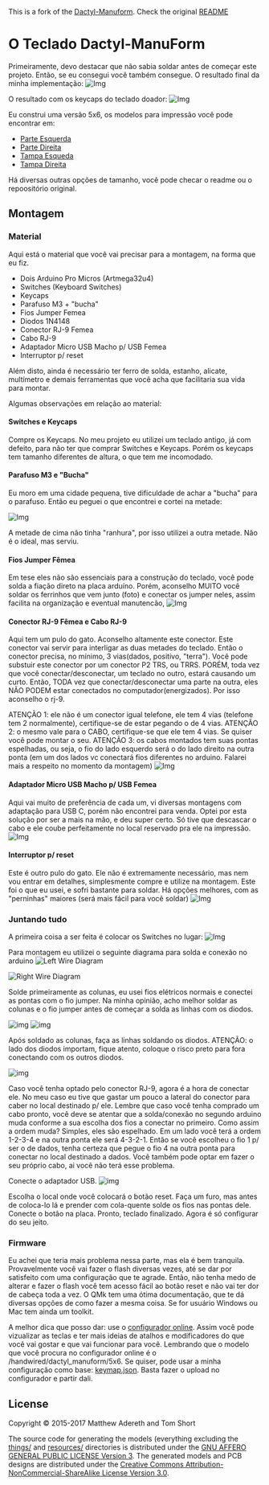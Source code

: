 This is a fork of the [Dactyl-Manuform](https://github.com/abstracthat/dactyl-manuform).
Check the original [README](https://github.com/dezzare/dactyl-manuform/README.original.md)


# O Teclado Dactyl-ManuForm
Primeiramente, devo destacar que não sabia soldar antes de começar este projeto. Então, se eu consegui você também consegue.
O resultado final da minha implementação:
![Img](https://github.com/dezzare/dactyl-manuform/blob/master/dezzare/img/img15.jpeg)

O resultado com os keycaps do teclado doador:
![Img](https://github.com/dezzare/dactyl-manuform/blob/master/dezzare/img/img11.jpeg)

Eu construi uma versão 5x6, os modelos para impressão você pode encontrar em:

* [Parte Esquerda](https://github.com/dezzare/dactyl-manuform/blob/master/dezzare/left-5x6.stl)
* [Parte Direita](https://github.com/dezzare/dactyl-manuform/blob/master/dezzare/right-5x6.stl)
* [Tampa Esqueda](https://github.com/dezzare/dactyl-manuform/blob/master/dezzare/Left_5x6_Bottom_Plate.stl) 
* [Tampa Direita](https://github.com/dezzare/dactyl-manuform/blob/master/dezzare/Right_5x6_Bottom_Plate.stl)

Há diversas outras opções de tamanho, você pode checar o readme ou o repoositório original.

## Montagem

### Material

Aqui está o material que você vai precisar para a montagem, na forma que eu fiz.

* Dois Arduino Pro Micros (Artmega32u4)
* Switches (Keyboard Switches)
* Keycaps
* Parafuso M3 + "bucha"
* Fios Jumper Femea
* Diodos 1N4148
* Conector RJ-9 Femea
* Cabo RJ-9
* Adaptador Micro USB Macho p/ USB Femea
* Interruptor p/ reset

Além disto, ainda é necessário ter ferro de solda, estanho, alicate, multímetro e demais ferramentas que você acha que facilitaria sua vida para montar.

Algumas observações em relação ao material:

#### Switches e Keycaps 
Compre os Keycaps.
No meu projeto eu utilizei um teclado antigo, já com defeito, para não ter que comprar Switches e Keycaps. Porém os keycaps tem tamanho diferentes de altura, o que tem me incomodado.  

#### Parafuso M3 e "Bucha"
Eu moro em uma cidade pequena, tive dificuldade de achar a "bucha" para o parafuso. 
Então eu peguei o que encontrei e cortei na metade: 

![Img](https://github.com/dezzare/dactyl-manuform/blob/master/dezzare/img/img10.jpeg)

A metade de cima não tinha "ranhura", por isso utilizei a outra metade. Não é o ideal, mas serviu. 

#### Fios Jumper Fêmea 
Em tese eles não são essenciais para a construção do teclado, você pode solda a fiação direto na placa arduíno. Porém, aconselho MUITO você soldar os ferrinhos que vem junto (foto) e conectar os jumper neles, assim facilita na organização e eventual manutencão, 
![Img](https://github.com/dezzare/dactyl-manuform/blob/master/dezzare/img/img12.jpeg)


#### Conector RJ-9 Fêmea e Cabo RJ-9
Aqui tem um pulo do gato. Aconselho altamente este conector.
Este conector vai servir para interligar as duas metades do teclado. Então o conector precisa, no mínimo, 3 vias(dados, positivo, "terra").
Você pode substuir este conector por um conector P2 TRS, ou TRRS. PORÉM, toda vez que você conectar/desconectar, um teclado no outro, estará causando um curto. Então, TODA vez que conectar/desconectar uma parte na outra, eles NÃO PODEM estar conectados no computador(energizados). Por isso aconselho o rj-9.

ATENÇÃO 1: ele não é um conector igual telefone, ele tem 4 vias (telefone tem 2 normalmente), certifique-se de estar pegando o de 4 vias. 
ATENÇÃO 2: o mesmo vale para o CABO, certifique-se que ele tem 4 vias. Se quiser você pode montar o seu. 
ATENÇÃO 3: os cabos montados tem suas pontas espelhadas, ou seja, o fio do lado esquerdo será o do lado direito na outra ponta (em um dos lados vc conectará fios diferentes no arduino. Falarei mais a respeito no momento da montagem)
![Img](https://github.com/dezzare/dactyl-manuform/blob/master/dezzare/img/img13.jpeg)
  

#### Adaptador Micro USB Macho p/ USB Femea
Aqui vai muito de preferência de cada um, vi diversas montagens com adaptação para USB C, porém não encontrei para venda. 
Optei por esta solução por ser a mais na mão, e deu super certo. 
Só tive que descascar o cabo e ele coube perfeitamente no local reservado pra ele na impressão. 
![Img](https://github.com/dezzare/dactyl-manuform/blob/master/dezzare/img/img9.jpeg)


#### Interruptor p/ reset
Este é outro pulo do gato. Ele não é extremamente necessário, mas nem vou entrar em detalhes, simplesmente compre e utilize na montagem. 
Este foi o que eu usei, e sofri bastante para soldar. Há opções melhores, com as "perninhas" maiores (será mais fácil para você soldar)
![Img](https://github.com/dezzare/dactyl-manuform/blob/master/dezzare/img/img14.jpeg)



### Juntando tudo 

A primeira coisa a ser feita é colocar os Switches no lugar:
![Img](https://github.com/dezzare/dactyl-manuform/blob/master/dezzare/img/img1.jpeg)

Para montagem eu utilizei o seguinte diagrama para solda e conexão no arduino
![Left Wire Diagram](/resources/dactyl_manuform_left_wire_diagram.png)

![Right Wire Diagram](/resources/dactyl_manuform_right_wire_diagram.png)

Solde primeiramente as colunas, eu usei fios elétricos normais e conectei as pontas com o fio jumper.
Na minha opinião, acho melhor soldar as colunas e o fio jumper antes de começar a solda as linhas com os diodos.

![img](https://github.com/dezzare/dactyl-manuform/blob/master/dezzare/img/img4.jpeg)
![img](https://github.com/dezzare/dactyl-manuform/blob/master/dezzare/img/img6.jpeg)

Após soldado as colunas, faça as linhas soldando os diodos.
ATENÇÃO: o lado dos diodos importam, fique atento, coloque o risco preto para fora conectando com os outros diodos. 

![img](https://github.com/dezzare/dactyl-manuform/blob/master/dezzare/img/img5.jpeg)


Caso você tenha optado pelo conector RJ-9, agora é a hora de conectar ele. 
No meu caso eu tive que gastar um pouco a lateral do conector para caber no local destinado p/ ele.
Lembre que caso você tenha comprado um cabo pronto, você deve se atentar que a solda/conexão no segundo arduino muda conforme a sua escolha dos fios a conectar no primeiro.
Como assim a ordem muda? Simples, eles são espelhado. Em um lado você terá a ordem 1-2-3-4 e na outra ponta ele será 4-3-2-1. Então se você escolheu o fio 1 p/ ser o de dados, tenha certeza que pegue o fio 4 na outra ponta para conectar no local destinado a dados.
Você também pode optar em fazer o seu próprio cabo, ai você não terá esse problema.

Conecte o adaptador USB.
![img](https://github.com/dezzare/dactyl-manuform/blob/master/dezzare/img/img8.jpeg)

Escolha o local onde você colocará o botão reset. Faça um furo, mas antes de coloca-lo lá e prender com cola-quente solde os fios nas pontas dele. Conecte o botão na placa.
Pronto, teclado finalizado. Agora é só configurar do seu jeito.


### Firmware

Eu achei que teria mais problema nessa parte, mas ela é bem tranquila. 
Provavelmente você vai fazer o flash diversas vezes, até se dar por satisfeito com uma configuração que te agrade. Então, não tenha medo de alterar e fazer o flash você tem acesso fácil ao botão reset e não vai ter dor de cabeça toda a vez.
O QMk tem uma ótima documentação, que te dá diversas opções de como fazer a mesma coisa. Se for usuário Windows ou Mac tem ainda um toolkit.

A melhor dica que posso dar: use o [configurador online](https://config.qmk.fm/#/). Assim você pode vizualizar as teclas e ter mais ideias de atalhos e modificadores do que você vai gostar e que vai funcionar para você.
Lembrando que o modelo que você procura no configurador online é o /handwired/dactyl_manuform/5x6.
Se quiser, pode usar a minha configuração como base: [keymap.json](dezzare/keymap.json). Basta fazer o upload no configurador e partir dali.



## License

Copyright © 2015-2017 Matthew Adereth and Tom Short

The source code for generating the models (everything excluding the [things/](things/) and [resources/](resources/) directories is distributed under the [GNU AFFERO GENERAL PUBLIC LICENSE Version 3](LICENSE).  The generated models and PCB designs are distributed under the [Creative Commons Attribution-NonCommercial-ShareAlike License Version 3.0](LICENSE-models).
